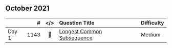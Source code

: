 ## October 2021

||#|</>|Question Title|Difficulty|
|:--|--:|:-:|:--|:--|
|Day 1|1143|[📎](../src/q_1101_1150/q1143.hpp)|[Longest Common Subsequence](https://leetcode.com/problems/longest-common-subsequence/)|Medium|

